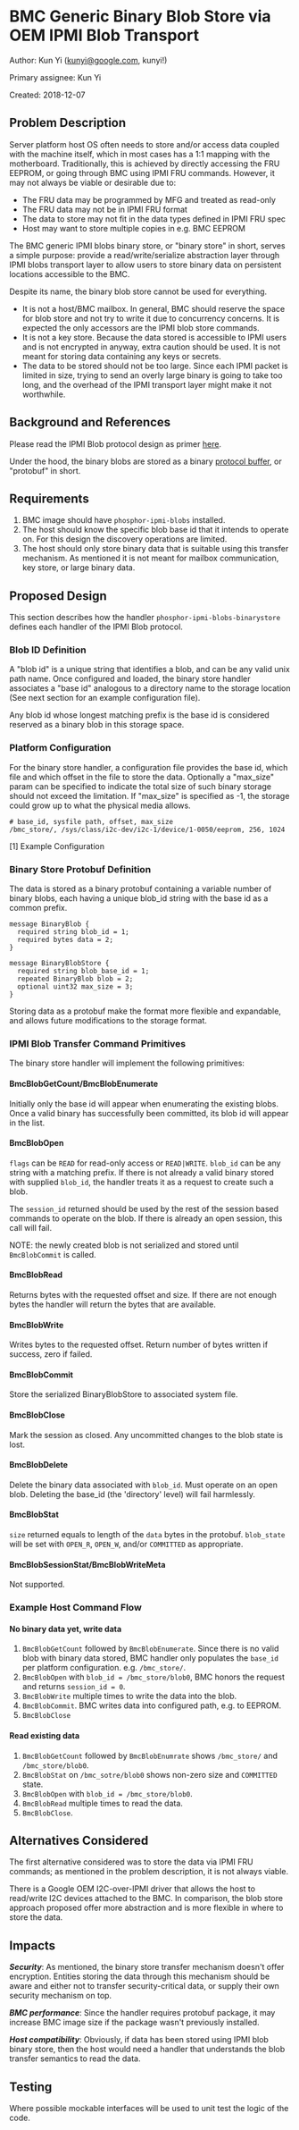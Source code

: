 # BMC Generic Binary Blob Store via OEM IPMI Blob Transport

Author: Kun Yi (kunyi@google.com, kunyi!)

Primary assignee: Kun Yi

Created: 2018-12-07

## Problem Description
Server platform host OS often needs to store and/or access data coupled
with the machine itself, which in most cases has a 1:1 mapping with the
motherboard. Traditionally, this is achieved by directly accessing the FRU
EEPROM, or going through BMC using IPMI FRU commands. However, it may not
always be viable or desirable due to:

* The FRU data may be programmed by MFG and treated as read-only
* The FRU data may not be in IPMI FRU format
* The data to store may not fit in the data types defined in IPMI FRU spec
* Host may want to store multiple copies in e.g. BMC EEPROM

The BMC generic IPMI blobs binary store, or "binary store" in short, serves a
simple purpose: provide a read/write/serialize abstraction layer through IPMI
blobs transport layer to allow users to store binary data on persistent
locations accessible to the BMC.

Despite its name, the binary blob store cannot be used for everything.

* It is not a host/BMC mailbox. In general, BMC should reserve the space for
  blob store and not try to write it due to concurrency concerns. It is
  expected the only accessors are the IPMI blob store commands.
* It is not a key store. Because the data stored is accessible to IPMI users
  and is not encrypted in anyway, extra caution should be used. It is not
  meant for storing data containing any keys or secrets.
* The data to be stored should not be too large. Since each IPMI packet is
  limited in size, trying to send an overly large binary is going to take too
  long, and the overhead of the IPMI transport layer might make it not
  worthwhile.

## Background and References
Please read the IPMI Blob protocol design as primer
[here](https://github.com/openbmc/phosphor-ipmi-blobs/blob/master/README.md).

Under the hood, the binary blobs are stored as a binary [protocol
buffer](https://github.com/protocolbuffers/protobuf), or "protobuf" in short.

## Requirements
1. BMC image should have `phosphor-ipmi-blobs` installed.
1. The host should know the specific blob base id that it intends to operate on.
   For this design the discovery operations are limited.
1. The host should only store binary data that is suitable using this transfer
   mechanism. As mentioned it is not meant for mailbox communication, key store,
   or large binary data.

## Proposed Design
This section describes how the handler `phosphor-ipmi-blobs-binarystore`
defines each handler of the IPMI Blob protocol.

### Blob ID Definition

A "blob id" is a unique string that identifies a blob, and can be any valid
unix path name. Once configured and loaded, the binary store handler associates
a "base id" analogous to a directory name to the storage location (See next
section for an example configuration file).

Any blob id whose longest matching prefix is the base id is considered reserved
as a binary blob in this storage space.

### Platform Configuration
For the binary store handler, a configuration file provides the base id,
which file and which offset in the file to store the data. Optionally a
"max\_size" param can be specified to indicate the total size of such binary
storage should not exceed the limitation. If "max\_size" is specified as -1,
the storage could grow up to what the physical media allows.

```none
# base_id, sysfile path, offset, max_size
/bmc_store/, /sys/class/i2c-dev/i2c-1/device/1-0050/eeprom, 256, 1024
```
[1] Example Configuration

### Binary Store Protobuf Definition

The data is stored as a binary protobuf containing a variable number of binary
blobs, each having a unique blob\_id string with the base id as a common prefix.

```none
message BinaryBlob {
  required string blob_id = 1;
  required bytes data = 2;
}

message BinaryBlobStore {
  required string blob_base_id = 1;
  repeated BinaryBlob blob = 2;
  optional uint32 max_size = 3;
}
```

Storing data as a protobuf make the format more flexible and expandable, and
allows future modifications to the storage format.

### IPMI Blob Transfer Command Primitives

The binary store handler will implement the following primitives:

#### BmcBlobGetCount/BmcBlobEnumerate
Initially only the base id will appear when enumerating the existing blobs.
Once a valid binary has successfully been committed, its blob id will appear
in the list.

#### BmcBlobOpen
`flags` can be `READ` for read-only access or `READ|WRITE`. `blob_id` can be
any string with a matching prefix. If there is not already a valid binary
stored with supplied `blob_id`, the handler treats it as a request to create
such a blob.

The `session_id` returned should be used by the rest of the session based
commands to operate on the blob. If there is already an open session, this
call will fail.

NOTE: the newly created blob is not serialized and stored until `BmcBlobCommit`
is called.

#### BmcBlobRead
Returns bytes with the requested offset and size. If there are not enough bytes
the handler will return the bytes that are available.

#### BmcBlobWrite
Writes bytes to the requested offset. Return number of bytes written if success,
zero if failed.

#### BmcBlobCommit
Store the serialized BinaryBlobStore to associated system file.

#### BmcBlobClose
Mark the session as closed. Any uncommitted changes to the blob state is lost.

#### BmcBlobDelete
Delete the binary data associated with `blob_id`. Must operate on an open blob.
Deleting the base\_id (the 'directory' level) will fail harmlessly.

#### BmcBlobStat
`size` returned equals to length of the `data` bytes in the protobuf.
`blob_state` will be set with `OPEN_R`, `OPEN_W`, and/or `COMMITTED` as
appropriate.

#### BmcBlobSessionStat/BmcBlobWriteMeta
Not supported.

### Example Host Command Flow

#### No binary data yet, write data
1. `BmcBlobGetCount` followed by `BmcBlobEnumerate`. Since there is
   no valid blob with binary data stored, BMC handler only populates the
   `base_id` per platform configuration. e.g. `/bmc_store/`.
1. `BmcBlobOpen` with `blob_id = /bmc_store/blob0`, BMC honors the
   request and returns `session_id = 0`.
1. `BmcBlobWrite` multiple times to write the data into the blob.
1. `BmcBlobCommit`. BMC writes data into configured path, e.g. to EEPROM.
1. `BmcBlobClose`

#### Read existing data
1. `BmcBlobGetCount` followed by `BmcBlobEnumrate` shows `/bmc_store/` and
   `/bmc_store/blob0`.
1. `BmcBlobStat` on `/bmc_sotre/blob0` shows non-zero size and `COMMITTED`
   state.
1. `BmcBlobOpen` with `blob_id = /bmc_store/blob0`.
1. `BmcBlobRead` multiple times to read the data.
1. `BmcBlobClose`.

## Alternatives Considered
The first alternative considered was to store the data via IPMI FRU commands;
as mentioned in the problem description, it is not always viable.

There is a Google OEM I2C-over-IPMI driver that allows the host to read/write
I2C devices attached to the BMC. In comparison, the blob store approach proposed
offer more abstraction and is more flexible in where to store the data.

## Impacts
***Security***:
As mentioned, the binary store transfer mechanism doesn't offer encryption.
Entities storing the data through this mechanism should be aware and either
not to transfer security-critical data, or supply their own security
mechanism on top.

***BMC performance***:
Since the handler requires protobuf package, it may increase
BMC image size if the package wasn't previously installed.

***Host compatibility***:
Obviously, if data has been stored using IPMI blob binary
store, then the host would need a handler that understands the blob transfer
semantics to read the data.

## Testing
Where possible mockable interfaces will be used to unit test the logic of the
code.
